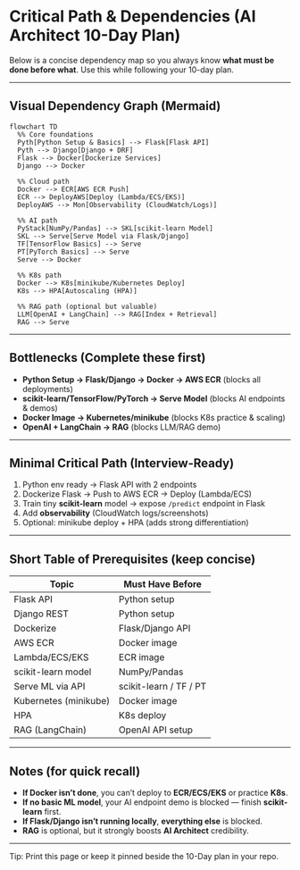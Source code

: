 
# Critical Path & Dependencies (AI Architect 10-Day Plan)

Below is a concise dependency map so you always know **what must be done before what**. Use this while following your 10-day plan.

---

## Visual Dependency Graph (Mermaid)

```mermaid
flowchart TD
  %% Core foundations
  Pyth[Python Setup & Basics] --> Flask[Flask API]
  Pyth --> Django[Django + DRF]
  Flask --> Docker[Dockerize Services]
  Django --> Docker

  %% Cloud path
  Docker --> ECR[AWS ECR Push]
  ECR --> DeployAWS[Deploy (Lambda/ECS/EKS)]
  DeployAWS --> Mon[Observability (CloudWatch/Logs)]

  %% AI path
  PyStack[NumPy/Pandas] --> SKL[scikit-learn Model]
  SKL --> Serve[Serve Model via Flask/Django]
  TF[TensorFlow Basics] --> Serve
  PT[PyTorch Basics] --> Serve
  Serve --> Docker

  %% K8s path
  Docker --> K8s[minikube/Kubernetes Deploy]
  K8s --> HPA[Autoscaling (HPA)]

  %% RAG path (optional but valuable)
  LLM[OpenAI + LangChain] --> RAG[Index + Retrieval]
  RAG --> Serve
```

---

## Bottlenecks (Complete these first)

- **Python Setup → Flask/Django → Docker → AWS ECR** (blocks all deployments)
- **scikit-learn/TensorFlow/PyTorch → Serve Model** (blocks AI endpoints & demos)
- **Docker Image → Kubernetes/minikube** (blocks K8s practice & scaling)
- **OpenAI + LangChain → RAG** (blocks LLM/RAG demo)

---

## Minimal Critical Path (Interview-Ready)

1. Python env ready → Flask API with 2 endpoints  
2. Dockerize Flask → Push to AWS ECR → Deploy (Lambda/ECS)  
3. Train tiny **scikit-learn** model → expose `/predict` endpoint in Flask  
4. Add **observability** (CloudWatch logs/screenshots)  
5. Optional: minikube deploy + HPA (adds strong differentiation)

---

## Short Table of Prerequisites (keep concise)

| Topic | Must Have Before |
|---|---|
| Flask API | Python setup |
| Django REST | Python setup |
| Dockerize | Flask/Django API |
| AWS ECR | Docker image |
| Lambda/ECS/EKS | ECR image |
| scikit-learn model | NumPy/Pandas |
| Serve ML via API | scikit-learn / TF / PT |
| Kubernetes (minikube) | Docker image |
| HPA | K8s deploy |
| RAG (LangChain) | OpenAI API setup |

---

## Notes (for quick recall)

- **If Docker isn’t done**, you can’t deploy to **ECR/ECS/EKS** or practice **K8s**.  
- **If no basic ML model**, your AI endpoint demo is blocked — finish **scikit-learn** first.  
- **If Flask/Django isn’t running locally**, **everything else** is blocked.  
- **RAG** is optional, but it strongly boosts **AI Architect** credibility.

---

Tip: Print this page or keep it pinned beside the 10-Day plan in your repo.
